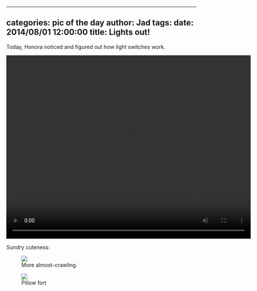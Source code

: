 
---
categories: pic of the day
author: Jad
tags: 
date: 2014/08/01 12:00:00
title: Lights out!
---
<p>Today, Honora noticed and figured out how light switches work.</p>
<video controls style="width: 648px; height: 486px;">
<source src="/img/2014/08/01/lights_out.ogg" type="video/ogg" />
<source src="/img/2014/08/01/lights_out.mp4" type="video/mp4" />
<em>Sorry, your browser doesn't support HTML5 video.</em>
</video>

<p>Sundry cuteness:</p>
<figure>
<img src="/img/2014/08/01/img_20140801161647_medium.jpg" />
<figcaption>More almost-crawling.</figcaption>
</figure>

<figure>
<img src="/img/2014/08/01/img_20140801150902_medium.jpg" />
<figcaption>Pillow fort</figcaption>
</figure>
